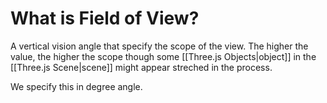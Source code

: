 # What is Field of View?
A vertical vision angle that specify the scope of the view. The higher the value, the higher the scope though some [[Three.js Objects|object]] in the [[Three.js Scene|scene]] might appear streched in the process.

We specify this in degree angle.
